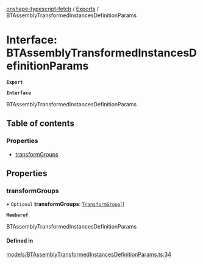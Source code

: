 [onshape-typescript-fetch](../README.md) / [Exports](../modules.md) / BTAssemblyTransformedInstancesDefinitionParams

# Interface: BTAssemblyTransformedInstancesDefinitionParams

**`Export`**

**`Interface`**

BTAssemblyTransformedInstancesDefinitionParams

## Table of contents

### Properties

- [transformGroups](BTAssemblyTransformedInstancesDefinitionParams.md#transformgroups)

## Properties

### transformGroups

• `Optional` **transformGroups**: [`TransformGroup`](TransformGroup.md)[]

**`Memberof`**

BTAssemblyTransformedInstancesDefinitionParams

#### Defined in

[models/BTAssemblyTransformedInstancesDefinitionParams.ts:34](https://github.com/toebes/onshape-typescript-fetch/blob/3e11ae1/models/BTAssemblyTransformedInstancesDefinitionParams.ts#L34)
